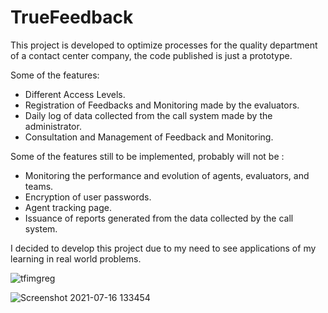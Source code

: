 # TrueFeedback

This project is developed to optimize processes for the quality department of a contact center company, the code published is just a prototype.

Some of the features:

- Different Access Levels.
- Registration of Feedbacks and Monitoring made by the evaluators.
- Daily log of data collected from the call system made by the administrator.
- Consultation and Management of Feedback and Monitoring.

Some of the features still to be implemented, probably will not be :

- Monitoring the performance and evolution of agents, evaluators, and teams.
- Encryption of user passwords.
- Agent tracking page.
- Issuance of reports generated from the data collected by the call system.

I decided to develop this project due to my need to see applications of my learning in real world problems.


![tfimgreg](https://user-images.githubusercontent.com/79873488/127357975-af30ab36-1afd-40dd-ac34-9043921ccdcd.jpg)

![Screenshot 2021-07-16 133454](https://user-images.githubusercontent.com/79873488/125952794-686b479a-c935-463b-b003-3171870688df.jpg)
